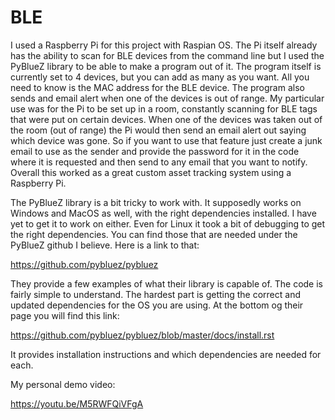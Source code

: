 # BLE

  I used a Raspberry Pi for this project with Raspian OS. The Pi itself already has the ability to scan for BLE devices from the
command line but I used the PyBlueZ library to be able to make a program out of it. The program itself is currently set to 4
devices, but you can add as many as you want. All you need to know is the MAC address for the BLE device. The program also sends
and email alert when one of the devices is out of range. My particular use was for the Pi to be set up in a room, constantly 
scanning for BLE tags that were put on certain devices. When one of the devices was taken out of the room (out of range) the Pi 
would then send an email alert out saying which device was gone. So if you want to use that feature just create a junk email to use
as the sender and provide the password for it in the code where it is requested and then send to any email that you want to notify.
Overall this worked as a great custom asset tracking system using a Raspberry Pi. 

  The PyBlueZ library is a bit tricky to work with. It supposedly works on Windows and MacOS as well, with the right dependencies
 installed. I have yet to get it to work on either. Even for Linux it took a bit of debugging to get the right dependencies. You can
 find those that are needed under the PyBlueZ github I believe. Here is a link to that:
 
 https://github.com/pybluez/pybluez
 
  They provide a few examples of what their library is capable of. The code is fairly simple to understand. The hardest part is
 getting the correct and updated dependencies for the OS you are using. At the bottom og their page you will find this link:
 
 https://github.com/pybluez/pybluez/blob/master/docs/install.rst
 
  It provides installation instructions and which dependencies are needed for each.
  
  My personal demo video:
  
  https://youtu.be/M5RWFQiVFgA
